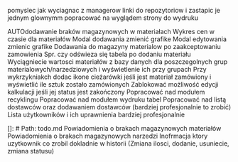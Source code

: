 pomyslec jak wyciagnac z managerow linki do repozytoriow i zastapic je jednym glownymm
popracować na wyglądem strony do wydruku

AUTOdodawanie braków magazynowych w materiałach
Wykres cen w czasie dla materiałów
Modal dodawania zmienić grafike
Modal edytowania zmienic grafike
Dodawania do magazyny materialow po zaakceptowaniu zamowienia
Spr. czy odświeza się tabela po dodaniu materiału
Wyciągniecie wartosci materiałów z bazy danych dla poszczegolnych grup materialowych/narzedziowych i wyświetlenie ich przy grupach
Przy wykrzykniakch dodac ikone cieżarówki jeśli jest materiał zamówiony i wyświetlić ile sztuk zostało zamówionych
Zablokować możliwość edycji kalkulacji jeśli jej status jest zakończony
Popracować nad modułem recyklingu
Popracować nad modułem wydruku tabel
Popracować nad listą dostawców oraz dodawaniem dostawców (bardziej profesjonalnie to zrobić)
Lista użytkowników i ich uprawnienia bardziej profesjonalnie

[]: # Path: todo.md
Powiadomienia o brakach magazynowych materiałów
Powiadomienia o brakach magazynowych narzedzi
Inofrmacja ktory uzytkownik co zrobil dokladnie w historii (Zmiana ilosci, dodanie, usuniecie, zmiana statusu)
